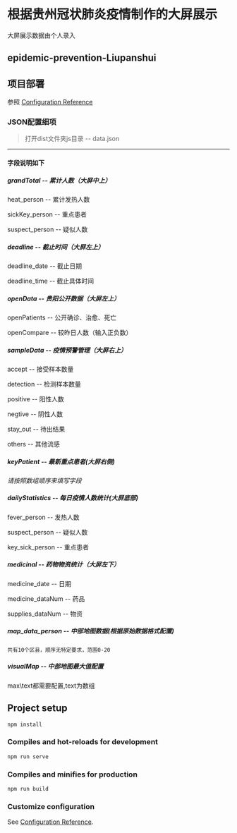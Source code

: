 # 根据贵州冠状肺炎疫情制作的大屏展示
大屏展示数据由个人录入

## epidemic-prevention-Liupanshui

## 项目部署
参照 [Configuration Reference](https://cli.vuejs.org/zh/guide/deployment.html#docker-nginx)


### JSON配置细项
> 打开dist文件夹js目录 -- data.json


---


#### 字段说明如下


##### grandTotal -- 累计人数（大屏中上）


  heat_person -- 累计发热人数


  sickKey_person -- 重点患者


  suspect_person -- 疑似人数


##### deadline -- 截止时间（大屏左上）


  deadline_date -- 截止日期


  deadline_time -- 截止具体时间


##### openData -- 贵阳公开数据（大屏左上）


  openPatients -- 公开确诊、治愈、死亡


  openCompare -- 较昨日人数（输入正负数）


##### sampleData -- 疫情预警管理（大屏右上）


  accept -- 接受样本数量


  detection -- 检测样本数量


  positive -- 阳性人数


  negtive -- 阴性人数


  stay_out -- 待出结果


  others -- 其他流感



##### keyPatient -- 最新重点患者(大屏右侧)


  _请按照数组顺序来填写字段_


##### dailyStatistics -- 每日疫情人数统计(大屏底部)


  fever_person -- 发热人数


  suspect_person -- 疑似人数


  key_sick_person -- 重点患者


##### medicinal -- 药物物资统计（大屏左下）


  medicine_date -- 日期


  medicine_dataNum -- 药品

  
  supplies_dataNum -- 物资


##### map_data_person -- 中部地图数据(根据原始数据格式配置)
	共有10个区县，顺序无特定要求，范围0-20


##### visualMap -- 中部地图最大值配置
  max\text都需要配置,text为数组

  
## Project setup
```
npm install
```

### Compiles and hot-reloads for development
```
npm run serve
```

### Compiles and minifies for production
```
npm run build
```

### Customize configuration
See [Configuration Reference](https://cli.vuejs.org/config/).
